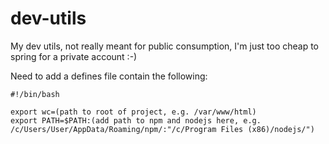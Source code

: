 # dev-utils

My dev utils, not really meant for public consumption, I'm just too cheap to spring for a private account :-)

Need to add a defines file contain the following:

```Shell
#!/bin/bash

export wc=(path to root of project, e.g. /var/www/html)
export PATH=$PATH:(add path to npm and nodejs here, e.g. /c/Users/User/AppData/Roaming/npm/:"/c/Program Files (x86)/nodejs/")
```
